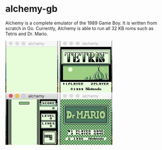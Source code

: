 # alchemy-gb

Alchemy is a complete emulator of the 1989 Game Boy. It is written from scratch in Go. Currently, Alchemy is able to run all 32 KB roms such as Tetris and Dr. Mario.

![Nintendo Home](demos/nintendo-logo.gif)
![Tetris Home](demos/tetris-home.gif)
![Tetris Playthrough](demos/tetris-playthrough.gif)
![Dr. Mario](demos/dr-mario.gif)

